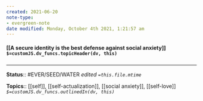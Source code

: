 ```yaml
---
created: 2021-06-20
note-type:
- evergreen-note
date modified: Monday, October 4th 2021, 1:21:57 am
---
```


#### [[A secure identity is the best defense against social anxiety]] `$=customJS.dv_funcs.topicHeader(dv, this)`

### <hr class="footnote"/>

**Status**:: #EVER/SEED/WATER
*edited `=this.file.mtime`*

**Topics**:: [[self]], [[self-actualization]], [[social anxiety]], [[self-love]]
*`$=customJS.dv_funcs.outlinedIn(dv, this)`*

